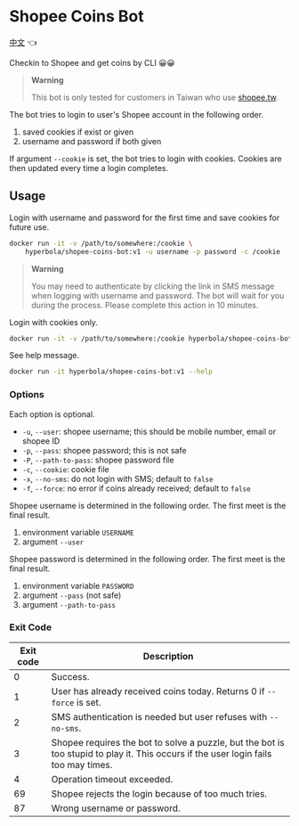 # Shopee Coins Bot

[中文](README_en.dm) 👈

Checkin to Shopee and get coins by CLI 😀😀

> **Warning**
>
> This bot is only tested for customers in Taiwan who use [shopee.tw](https://shopee.tw/).

The bot tries to login to user's Shopee account in the following order.

1. saved cookies if exist or given
2. username and password if both given

If argument `--cookie` is set, the bot tries to login with cookies. Cookies are then updated every time a login completes.

## Usage

Login with username and password for the first time and save cookies for future use.

```sh
docker run -it -v /path/to/somewhere:/cookie \
    hyperbola/shopee-coins-bot:v1 -u username -p password -c /cookie
```

> **Warning**
> 
> You may need to authenticate by clicking the link in SMS message when logging with username and password. The bot will wait for you during the process. Please complete this action in 10 minutes.

Login with cookies only.

```sh
docker run -it -v /path/to/somewhere:/cookie hyperbola/shopee-coins-bot:v1 -c /cookie
```

See help message.

```sh
docker run -it hyperbola/shopee-coins-bot:v1 --help
```

### Options

Each option is optional.

- `-u`, `--user`: shopee username; this should be mobile number, email or shopee ID
- `-p`, `--pass`: shopee password; this is not safe
- `-P`, `--path-to-pass`: shopee password file
- `-c`, `--cookie`: cookie file
- `-x`, `--no-sms`: do not login with SMS; default to `false`
- `-f`, `--force`: no error if coins already received; default to `false`

Shopee username is determined in the following order. The first meet is the final result.

1. environment variable `USERNAME`
2. argument `--user`

Shopee password is determined in the following order. The first meet is the final result.

1. environment variable `PASSWORD`
2. argument `--pass` (not safe)
3. argument `--path-to-pass`

### Exit Code

| Exit code | Description |
| --------- | ----------- |
| 0         | Success.    |
| 1         | User has already received coins today. Returns 0 if `--force` is set. |
| 2         | SMS authentication is needed but user refuses with `--no-sms`. |
| 3         | Shopee requires the bot to solve a puzzle, but the bot is too stupid to play it. This occurs if the user login fails too may times. |
| 4         | Operation timeout exceeded. |
| 69        | Shopee rejects the login because of too much tries. |
| 87        | Wrong username or password. |
